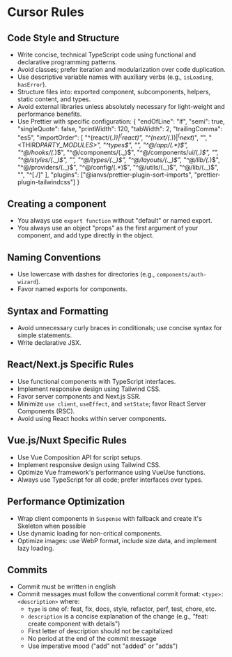 # Cursor Rules

## Code Style and Structure

- Write concise, technical TypeScript code using functional and declarative programming patterns.
- Avoid classes; prefer iteration and modularization over code duplication.
- Use descriptive variable names with auxiliary verbs (e.g., `isLoading`, `hasError`).
- Structure files into: exported component, subcomponents, helpers, static content, and types.
- Avoid external libraries unless absolutely necessary for light-weight and performance benefits.
- Use Prettier with specific configuration:
  {
  "endOfLine": "lf",
  "semi": true,
  "singleQuote": false,
  "printWidth": 120,
  "tabWidth": 2,
  "trailingComma": "es5",
  "importOrder": [
  "^(react/(._)$)|^(react$)",
  "^(next/(._)$)|^(next$)",
  "",
  "<THIRD*PARTY_MODULES>",
  "^types$",
      "",
      "^@/app/(.*)$",
  "^@/hooks/(.*)$",
  "^@/components/(._)$",
  "^@/components/ui/(._)$",
  "",
  "^@/styles/(._)$",
  "",
  "^@/types/(.\_)$",
  "^@/layouts/(._)$",
  "^@/lib/(._)$",
  "^@/providers/(._)$",
      "^@/config/(.*)$",
  "^@/utils/(._)$",
  "^@/lib/(._)$",
  "",
  "^[./]"
  ],
  "plugins": ["@ianvs/prettier-plugin-sort-imports", "prettier-plugin-tailwindcss"]
  }

## Creating a component

- You always use `export function` without "default" or named export.
- You always use an object "props" as the first argument of your component, and add type directly in the object.

## Naming Conventions

- Use lowercase with dashes for directories (e.g., `components/auth-wizard`).
- Favor named exports for components.

## Syntax and Formatting

- Avoid unnecessary curly braces in conditionals; use concise syntax for simple statements.
- Write declarative JSX.

## React/Next.js Specific Rules

- Use functional components with TypeScript interfaces.
- Implement responsive design using Tailwind CSS.
- Favor server components and Next.js SSR.
- Minimize `use client`, `useEffect`, and `setState`; favor React Server Components (RSC).
- Avoid using React hooks within server components.

## Vue.js/Nuxt Specific Rules

- Use Vue Composition API for script setups.
- Implement responsive design using Tailwind CSS.
- Optimize Vue framework's performance using VueUse functions.
- Always use TypeScript for all code; prefer interfaces over types.

## Performance Optimization

- Wrap client components in `Suspense` with fallback and create it's Skeleton when possible
- Use dynamic loading for non-critical components.
- Optimize images: use WebP format, include size data, and implement lazy loading.

## Commits

- Commit must be written in english
- Commit messages must follow the conventional commit format: `<type>: <description>` where:
  - `type` is one of: feat, fix, docs, style, refactor, perf, test, chore, etc.
  - `description` is a concise explanation of the change (e.g., "feat: create component with details")
  - First letter of description should not be capitalized
  - No period at the end of the commit message
  - Use imperative mood ("add" not "added" or "adds")
